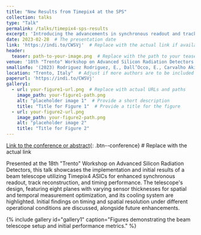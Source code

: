 ```yaml
---
title: "New Results from Timepix4 at the SPS"
collection: talks
type: "Talk"
permalink: /talks/timepix4-sps-results
excerpt: 'Introducing the advancements in synchronous readout and track reconstruction with Timepix4 ASICs.'
date: 2023-02-28  # The presentation date
link: 'https://indi.to/CWSVj'  # Replace with the actual link if available
header:
  teaser: path-to-your-image.png  # Replace with the path to your teaser image if available
venue: '18th "Trento" Workshop on Advanced Silicon Radiation Detectors'
smallinfo: '(2023) Rodriguez Rodriguez, E., Dall’Occo, E., Carvalho Akiba, K., et al. <b><i>Workshop Presentation</i></b>'
location: "Trento, Italy"  # Adjust if more authors are to be included
paperurl: 'https://indi.to/CWSVj'
gallery1:
  - url: your-figure1-url.png  # Replace with actual URLs and paths
    image_path: your-figure1-path.png
    alt: "placeholder image 1"  # Provide a short description
    title: "Title for Figure 1"  # Provide a title for the figure
  - url: your-figure2-url.png
    image_path: your-figure2-path.png
    alt: "placeholder image 2"
    title: "Title for Figure 2"
---
```


[Link to the conference or abstract](https://indi.to/CWSVj){: .btn--conference}  # Replace with the actual link

Presented at the 18th "Trento" Workshop on Advanced Silicon Radiation Detectors, this talk showcases the implementation and initial results of a beam telescope utilizing Timepix4 ASICs for enhanced synchronous readout, track reconstruction, and timing performance. The telescope's design, featuring eight planes with varying sensor thicknesses for spatial and temporal measurement optimization, and its cooling system are highlighted. Initial findings on timing and spatial resolution under different operational conditions are discussed, alongside future enhancements.

{% include gallery id="gallery1" caption="Figures demonstrating the beam telescope setup and initial performance metrics." %}
